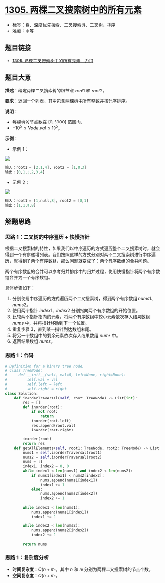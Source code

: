 # [1305. 两棵二叉搜索树中的所有元素](https://leetcode.cn/problems/all-elements-in-two-binary-search-trees/)

- 标签：树、深度优先搜索、二叉搜索树、二叉树、排序
- 难度：中等

## 题目链接

- [1305. 两棵二叉搜索树中的所有元素 - 力扣](https://leetcode.cn/problems/all-elements-in-two-binary-search-trees/)

## 题目大意

**描述**：给定两棵二叉搜索树的根节点 $root1$ 和 $root2$。

**要求**：返回一个列表，其中包含两棵树中所有整数并按升序排序。

**说明**：

- 每棵树的节点数在 $[0, 5000]$ 范围内。
- $-10^5 \le Node.val \le 10^5$。

**示例**：

- 示例 1：

![](https://assets.leetcode-cn.com/aliyun-lc-upload/uploads/2019/12/29/q2-e1.png)

```python
输入：root1 = [2,1,4], root2 = [1,0,3]
输出：[0,1,1,2,3,4]
```

- 示例 2：

![](https://assets.leetcode-cn.com/aliyun-lc-upload/uploads/2019/12/29/q2-e5-.png)

```python
输入：root1 = [1,null,8], root2 = [8,1]
输出：[1,1,8,8]
```

## 解题思路

### 思路 1：二叉树的中序遍历 + 快慢指针

根据二叉搜索树的特性，如果我们以中序遍历的方式遍历整个二叉搜索树时，就会得到一个有序递增列表。我们按照这样的方式分别对两个二叉搜索树进行中序遍历，就得到了两个有序数组，那么问题就变成了：两个有序数组的合并问题。

两个有序数组的合并可以参考归并排序中的归并过程，使用快慢指针将两个有序数组合并为一个有序数组。

具体步骤如下：

1. 分别使用中序遍历的方式遍历两个二叉搜索树，得到两个有序数组 $nums1$、$nums2$。
2. 使用两个指针 $index1$、$index2$ 分别指向两个有序数组的开始位置。
3. 比较两个指针指向的元素，将两个有序数组中较小元素依次存入结果数组 $nums$ 中，并将指针移动到下一个位置。
4. 重复步骤 $3$，直到某一指针到达数组末尾。
5. 将另一个数组中的剩余元素依次存入结果数组 $nums$ 中。
6. 返回结果数组 $nums$。

### 思路 1：代码

```python
# Definition for a binary tree node.
# class TreeNode:
#     def __init__(self, val=0, left=None, right=None):
#         self.val = val
#         self.left = left
#         self.right = right
class Solution:
    def inorderTraversal(self, root: TreeNode) -> List[int]:
        res = []
        def inorder(root):
            if not root:
                return
            inorder(root.left)
            res.append(root.val)
            inorder(root.right)

        inorder(root)
        return res
    def getAllElements(self, root1: TreeNode, root2: TreeNode) -> List[int]:
        nums1 = self.inorderTraversal(root1)
        nums2 = self.inorderTraversal(root2)
        nums = []
        index1, index2 = 0, 0
        while index1 < len(nums1) and index2 < len(nums2):
            if nums1[index1] < nums2[index2]:
                nums.append(nums1[index1])
                index1 += 1
            else:
                nums.append(nums2[index2])
                index2 += 1
        
        while index1 < len(nums1):
            nums.append(nums1[index1])
            index1 += 1
    
        while index2 < len(nums2):
            nums.append(nums2[index2])
            index2 += 1
        
        return nums
```

### 思路 1：复杂度分析

- **时间复杂度**：$O(n + m)$，其中 $n$ 和 $m$ 分别为两棵二叉搜索树的节点个数。
- **空间复杂度**：$O(n + m)$。
